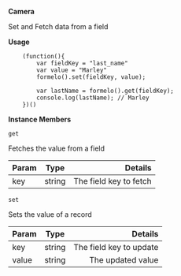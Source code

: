 **Camera**

Set and Fetch data from a field

**Usage**
```js+lineNumbers:true
    (function(){
        var fieldKey = "last_name"
        var value = "Marley"
        formelo().set(fieldKey, value);
        
        var lastName = formelo().get(fieldKey);
        console.log(lastName); // Marley
    })()
```
**Instance Members**

    get
Fetches the value from a field

| Param        | Type           | Details  |
| ------------- |:-------------:| -----:|
| key     | string | The field key to fetch |

    set
Sets the value of a record

| Param        | Type           | Details  |
| ------------- |:-------------:| -----:|
| key     | string | The field key to update |
| value     | string | The updated value |


                               



